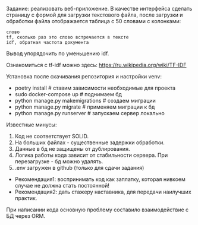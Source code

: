 Задание: реализовать веб-приложение. В качестве интерфейса сделать страницу с формой для загрузки текстового файла,
после загрузки и обработки файла отображается таблица с 50 словами с колонками:

    слово
    tf, сколько раз это слово встречается в тексте
    idf, обратная частота документа

Вывод упорядочить по уменьшению idf.

Ознакомиться с tf-idf можно здесь: https://ru.wikipedia.org/wiki/TF-IDF

Установка после скачивания репозитория и настройки venv:

- poetry install # ставим зависимости необходимые для проекта
- sudo docker-compose up # поднимаем бд
- python manage.py makemigrations # создаем миграции
- python manage.py migrate # применяем миграции к бд
- python manage.py runserver # запускаем сервер локально

Известные минусы:

1. Код не соответствует SOLID.
2. На больших файлах - существенные задержки обработки.
3. Данные в бд не защищены от дублирования.
4. Логика работы кода зависит от стабильности сервера. При перезагрузке - бд можно удалять.
5. .env загружен в github (только для сдачи задания)

- Рекомендация1: воспринимать код как заплатку, которая нивкоем случае не должна стать постоянной!
- Рекомендация2: дать стажеру наставника, для передачи наилучших практик.

При написании кода основную проблему составило взаимодействие с БД через ORM.

